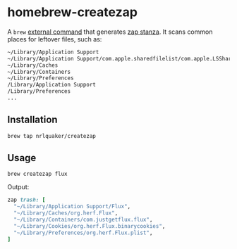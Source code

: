 # homebrew-createzap

A `brew` [external command](https://github.com/Homebrew/brew/blob/master/docs/External-Commands.md) that generates [zap stanza](https://github.com/Homebrew/homebrew-cask/blob/master/doc/cask_language_reference/stanzas/zap.md). It scans common places for leftover files, such as:

```sh
~/Library/Application Support
~/Library/Application Support/com.apple.sharedfilelist/com.apple.LSSharedFileList.ApplicationRecentDocuments
~/Library/Caches
~/Library/Containers
~/Library/Preferences
/Library/Application Support
/Library/Preferences
...
```

## Installation

```sh
brew tap nrlquaker/createzap
```

## Usage

`brew createzap flux`

Output:

```ruby
zap trash: [
  "~/Library/Application Support/Flux",
  "~/Library/Caches/org.herf.Flux",
  "~/Library/Containers/com.justgetflux.flux",
  "~/Library/Cookies/org.herf.Flux.binarycookies",
  "~/Library/Preferences/org.herf.Flux.plist",
]
```
